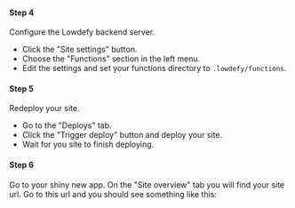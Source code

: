 #### Step 4

Configure the Lowdefy backend server.
- Click the "Site settings" button.
- Choose the "Functions" section in the left menu.
- Edit the settings and set your functions directory to `.lowdefy/functions`.

#### Step 5

Redeploy your site.

- Go to the "Deploys" tab.
- Click the "Trigger deploy" button and deploy your site.
- Wait for you site to finish deploying.

#### Step 6

Go to your shiny new app. On the "Site overview" tab you will find your site url. Go to this url and you should see something like this: